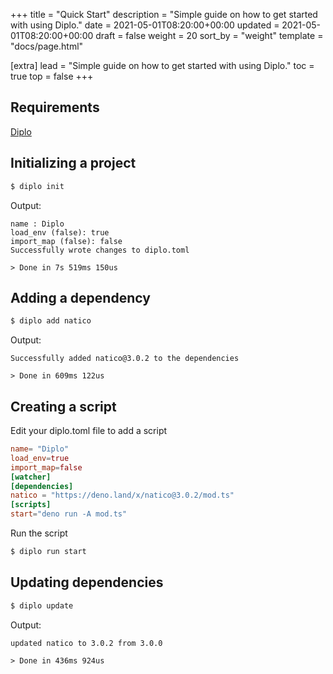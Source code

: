 +++
title = "Quick Start"
description = "Simple guide on how to get started with using Diplo."
date = 2021-05-01T08:20:00+00:00
updated = 2021-05-01T08:20:00+00:00
draft = false
weight = 20
sort_by = "weight"
template = "docs/page.html"

[extra]
lead = "Simple guide on how to get started with using Diplo."
toc = true
top = false
+++

## Requirements

[Diplo](./installing)

## Initializing a project

```sh
$ diplo init
```

Output:

```
name : Diplo
load_env (false): true
import_map (false): false
Successfully wrote changes to diplo.toml

> Done in 7s 519ms 150us
```

## Adding a dependency

```sh
$ diplo add natico
```

Output:

```
Successfully added natico@3.0.2 to the dependencies

> Done in 609ms 122us
```

## Creating a script

Edit your diplo.toml file to add a script

```toml
name= "Diplo"
load_env=true
import_map=false
[watcher]
[dependencies]
natico = "https://deno.land/x/natico@3.0.2/mod.ts"
[scripts]
start="deno run -A mod.ts"
```

Run the script

```sh
$ diplo run start
```

## Updating dependencies

```sh
$ diplo update
```

Output:

```
updated natico to 3.0.2 from 3.0.0

> Done in 436ms 924us
```
